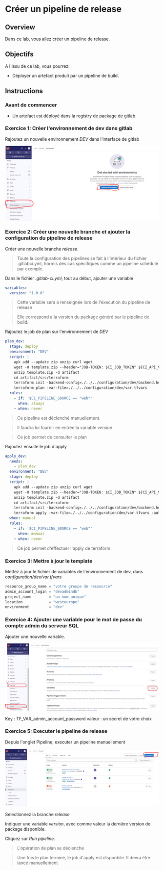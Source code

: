 # Créer un pipeline de release

## Overview

Dans ce lab, vous allez créer un pipeline de release.

## Objectifs


A l'issu de ce lab, vous pourrez:

-   Déployer un artefact produit par un pipeline de build.

## Instructions

### Avant de commencer

- Un artefact est déployé dans la registry de package de gitlab.

### Exercice 1: Créer l'environnement de dev dans gitlab

Rajoutez un nouvelle environnement *DEV* dans l'interface de gitlab

![environnement](../assets/lab04_env.png)

### Exercice 2: Créer une nouvelle branche et ajouter la configuration du pipeline de release

Créer une nouvelle branche *release*.

> Toute la configuration des pipelines se fait à l'intérieur du fichier .gitlabci.yml, hormis des cas spécifiques comme un pipeline schédulé par exemple.

Dans le fichier *.gitlab-ci.yml*, tout au début, ajouter une variable

```yaml
variables:
  version: "1.0.0"
```

> Cette variable sera a renseignée lors de l'éxecution du pipeline de release

> Elle correspond à la version du package généré par le pipeline de build.

Rajoutez le job de plan sur l'environnement de *DEV*

```yaml
plan_dev:
  stage: deploy
  environment: "DEV"
  script: |
    apk add --update zip unzip curl wget
    wget -O template.zip --header="JOB-TOKEN: $CI_JOB_TOKEN" ${CI_API_V4_URL}/projects/${CI_PROJECT_ID}/packages/generic/template/${version}/template.zip
    unzip template.zip -d artifact
    cd artifact/src/terraform
    terraform init -backend-config=./../../configuration/dev/backend.hcl
    terraform plan -var-file=./../../configuration/dev/var.tfvars
  rules:
    - if: '$CI_PIPELINE_SOURCE == "web"'
      when: always
    - when: never

```

> Ce pipeline est déclenché manuellement.

> Il faudra lui fournir en entrée la variable version

> Ce job permet de consulter le plan

Rajoutez ensuite le job d'apply

```yaml
apply_dev:
  needs:
    - plan_dev
  environment: "DEV"
  stage: deploy
  script: |
    apk add --update zip unzip curl wget
    wget -O template.zip --header="JOB-TOKEN: $CI_JOB_TOKEN" ${CI_API_V4_URL}/projects/${CI_PROJECT_ID}/packages/generic/template/${version}/template.zip
    unzip template.zip -d artifact
    cd artifact/src/terraform
    terraform init -backend-config=./../../configuration/dev/backend.hcl
    terraform apply -var-file=./../../configuration/dev/var.tfvars -auto-approve
  when: manual
  rules:
    - if: '$CI_PIPELINE_SOURCE == "web"'
      when: manual
    - when: never

```

> Ce job permet d'effectuer l'apply de terraform

### Exercice 3: Mettre à jour le template

Mettez à jour le fichier de variables de l'environnement de dev, dans *configuration/dev/var.tfvars*

```powershell
resource_group_name = "votre groupe de ressource"
admin_account_login = "devadmindb"
project_name        = "un nom unique"
location            = "westeurope"
environment         = "dev"
```

### Exercice 4: Ajouter une variable pour le mot de passe du compte admin du serveur SQL

Ajouter une nouvelle variable.

![environnement](../assets/lab04_var.png)

Key : TF_VAR_admin_account_password
valeur : un secret de votre choix

### Exercice 5: Executer le pipeline de release

Depuis l'onglet Pipeline, executer un pipeline manuellement

![environnement](../assets/lab04_run.png)

Selectionnez la branche *release*

Indiquer une variable *version*, avec comme valeur la dernière version de package disponible.

Cliquez sur *Run pipeline*.

> L'opération de plan se déclenche

> Une fois le plan terminé, le job d'apply est disponbile. Il devra être lancé manuellement